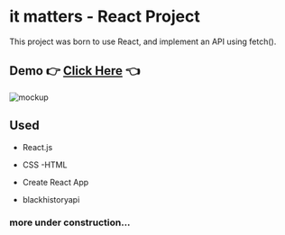 # it matters - React Project

This project was born to use React, and implement an API using fetch().

## Demo 👉 [Click Here](https://itmatters-d7f92.web.app) 👈

![mockup](https://user-images.githubusercontent.com/17276621/152981007-b4da1459-1e4b-47b8-8149-2653b20bbe59.png)


## Used

- React.js
- CSS 
 -HTML
 
 - Create React App
 - blackhistoryapi

### more under construction...
